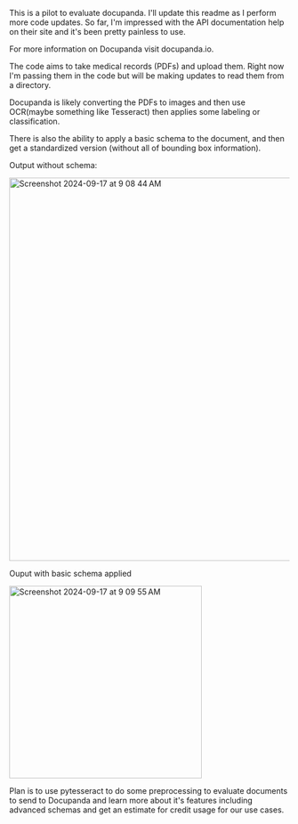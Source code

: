 This is a pilot to evaluate docupanda.  I'll update this readme as I perform more code updates.  So far, I'm impressed with the API documentation help on their site and it's been pretty painless to use.

For more information on Docupanda visit docupanda.io.

The code aims to take medical records (PDFs) and upload them.  Right now I'm passing them in the code but will be making updates to read them from a directory.

Docupanda is likely converting the PDFs to images and then use OCR(maybe something like Tesseract) then applies some labeling or classification.  

There is also the ability to apply a basic schema to the document, and then get a standardized version (without all of bounding box information). 

Output without schema:


<img width="689" alt="Screenshot 2024-09-17 at 9 08 44 AM" src="https://github.com/user-attachments/assets/6fd162c3-32ca-4e51-a398-9731abd1addc">

Ouput with basic schema applied


<img width="346" alt="Screenshot 2024-09-17 at 9 09 55 AM" src="https://github.com/user-attachments/assets/9947ea1a-7ad2-49a5-98c3-f61187aef670">



Plan is to use pytesseract to do some preprocessing to evaluate documents to send to Docupanda and learn more about it's features including advanced schemas and get an estimate for credit usage for our use cases.

